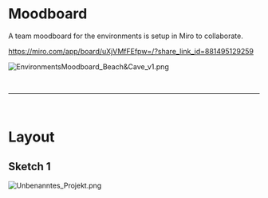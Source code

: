 # Moodboard

A team moodboard for the environments is setup in Miro to collaborate.

https://miro.com/app/board/uXjVMfFEfpw=/?share_link_id=881495129259

![EnvironmentsMoodboard_Beach&Cave_v1.png](/.attachments/EnvironmentsMoodboard_Beach&Cave_v1-3f7d9877-0d90-47ac-9321-8efe4ef3f5f3.png)

<br>

---

<br>

# Layout

## Sketch 1

![Unbenanntes_Projekt.png](/.attachments/Unbenanntes_Projekt-cdd82419-473e-44b5-9a48-5ddeeb073677.png)